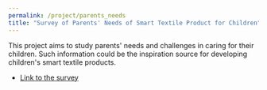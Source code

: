 ```yaml
---
permalink: /project/parents_needs
title: "Survey of Parents' Needs of Smart Textile Product for Children"
---
```

This project aims to study parents' needs and challenges in caring for their children. Such information could be the inspiration source for developing children's smart textile products. 
- [Link to the survey](https://lsu.qualtrics.com/jfe/form/SV_74KszVx9tRowQwm)
